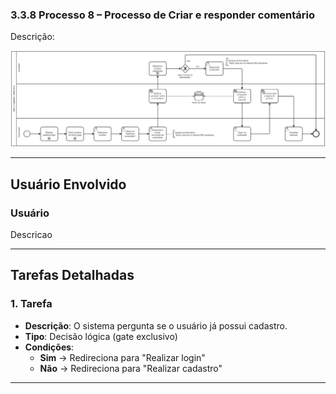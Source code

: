 ### 3.3.8 Processo 8 – Processo de Criar e responder comentário

Descrição: 

![Processo de Criar e responder comentário](../images/processo08-criar-responder-comentario.png "Modelo BPMN do Processo 8.")

---

## **Usuário Envolvido**

### **Usuário**
Descricao

---

## **Tarefas Detalhadas**

### **1. Tarefa**
- **Descrição**: O sistema pergunta se o usuário já possui cadastro.
- **Tipo**: Decisão lógica (gate exclusivo)
- **Condições**:  
  - **Sim** → Redireciona para "Realizar login"  
  - **Não** → Redireciona para "Realizar cadastro"  

---
